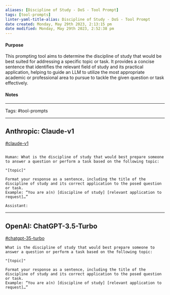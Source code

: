 ```yaml
---
aliases: [Discipline of Study - DoS - Tool Prompt]
tags: [tool-prompts]
linter-yaml-title-alias: Discipline of Study - DoS - Tool Prompt
date created: Monday, May 29th 2023, 2:13:15 pm
date modified: Monday, May 29th 2023, 2:52:38 pm
---
```


#### Purpose

This prompting tool aims to determine the discipline of study that would be best suited for addressing a specific topic or task. It provides a concise sentence that identifies the relevant field of study and its practical application, helping to guide an LLM to utilize the most appropriate academic or professional area to pursue to tackle the given question or task effectively.

#### Notes

---

Tags: #tool-prompts

---

## Anthropic: Claude-v1

[#claude-v1](app://obsidian.md/index.html#claude-v1)

```

Human: What is the discipline of study that would best prepare someone to answer a question or perform a task based on the following topic:

"[topic]"

Format your response as a sentence, including the title of the discipline of study and its correct application to the posed question or task.
Example: “You are a(n) [discipline of study] [relevant application to request]…”

Assistant:
```

---

## OpenAI: ChatGPT-3.5-Turbo

[#chatgpt-35-turbo](app://obsidian.md/index.html#chatgpt-35-turbo)

```
What is the discipline of study that would best prepare someone to answer a question or perform a task based on the following topic:

"[topic]" 

Format your response as a sentence, including the title of the discipline of study and its correct application to the posed question or task.
Example: “You are a(n) [discipline of study] [relevant application to request]…”
```
